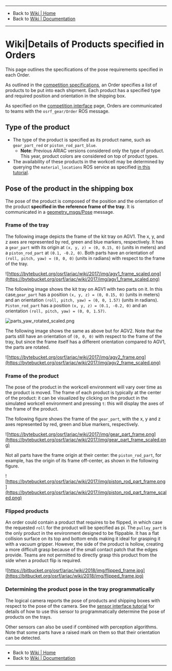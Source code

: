 -------------------------------------------------
- Back to [Wiki | Home](../README.md)
- Back to [Wiki | Documentation](documentation.md)
-------------------------------------------------
# Wiki|Details of Products specified in Orders
This page outlines the specifications of the pose requirements specified in each Order.

As outlined in the [competition specifications](competition_specifications.md), an Order specifies a list of products to be put into each shipment.
Each product has a specified type and required position and orientation in the shipping box.

As specified on the [competition interface](./competition_interface_documentation.md) page, Orders are communicated to teams with the `osrf_gear/Order` ROS message.

## Type of the product
* The type of the product is specified as its product name, such as `gear_part_red` or `piston_rod_part_blue`.
  * **Note**: Previous ARIAC versions considered only the type of product. This year, product colors are considered on top of product types.
* The availability of these products in the workcell may be determined by querying the `material_locations` ROS service as specified [in this tutorial](./tutorials/gear_interface.md).

## Pose of the product in the shipping box
The pose of the product is composed of the position and the orientation of the product **specified in the reference frame of the tray**.
It is communicated in a [geometry_msgs/Pose](http://docs.ros.org/melodic/api/geometry_msgs/html/msg/Pose.html) message.

### Frame of the tray
The following image depicts the frame of the kit tray on AGV1.
The x, y, and z axes are represented by red, green and blue markers, respectively.
It has a `gear_part` with its origin at `(x, y, z) = (0, 0.15, 0)` (units in meters) and a `piston_rod_part` at `(0.1, -0.2, 0)`.
Both parts have an orientation of `(roll, pitch, yaw) = (0, 0, 0)` (units in radians) with respect to the frame of the tray.

![https://bytebucket.org/osrf/ariac/wiki/2017/img/agv1_frame_scaled.png](https://bytebucket.org/osrf/ariac/wiki/2017/img/agv1_frame_scaled.png)

The following image shows the kit tray on AGV1 with two parts on it. In this case,`gear_part` has a position `(x, y, z) = (0, 0.15, 0)` (units in meters) and an orientation `(roll, pitch, yaw) = (0, 0, 1.57)` (units in radians). `Piston_rod_part` has a position `(x, y, z) = (0.1, -0.2, 0)` and an orientation `(roll, pitch, yaw) = (0, 0, 1.57)`.

![parts_yaw_rotated_scaled.png](https://bitbucket.org/repo/pB4bBb/images/935090825-parts_yaw_rotated_scaled.png)

The following image shows the same as above but for AGV2.
Note that the parts still have an orientation of `(0, 0, 0)` with respect to the frame of the tray, but since the frame itself has a different orientation compared to AGV1, the parts are rotated.

![https://bytebucket.org/osrf/ariac/wiki/2017/img/agv2_frame.png](https://bytebucket.org/osrf/ariac/wiki/2017/img/agv2_frame_scaled.png)


### Frame of the product
The pose of the product in the workcell environment will vary over time as the product is moved.
The frame of each product is typically at the center of the product: it can be visualized by clicking on the product in the simulated workcell environment and pressing `t`: this will display the axes of the frame of the product.

The following figure shows the frame of the `gear_part`, with the x, y and z axes represented by red, green and blue markers, respectively.

![https://bytebucket.org/osrf/ariac/wiki/2017/img/gear_part_frame.png](https://bytebucket.org/osrf/ariac/wiki/2017/img/gear_part_frame_scaled.png)

Not all parts have the frame origin at their center: the `piston_rod_part`, for example, has the origin of its frame off-center, as shown in the following figure.

![https://bytebucket.org/osrf/ariac/wiki/2017/img/piston_rod_part_frame.png](https://bytebucket.org/osrf/ariac/wiki/2017/img/piston_rod_part_frame_scaled.png)

### Flipped products

An order could contain a product that requires to be flipped, in which case the requested `roll` for the product will be specified as pi. The `pulley_part` is the only product in the environment designed to be flippable. It has a flat collision surface on its top and bottom ends making it ideal for grasping it with a vacuum gripper. However, the side of the product is hollow, creating a more difficult grasp because of the small contact patch that the edges provide. Teams are not permitted to directly grasp this product from the side when a product flip is required.

![https://bitbucket.org/osrf/ariac/wiki/2018/img/flipped_frame.jpg](https://bitbucket.org/osrf/ariac/wiki/2018/img/flipped_frame.jpg) 

### Determining the product pose in the tray programmatically
The logical camera reports the pose of products and shipping boxes with respect to the pose of the camera.
See the [sensor interface tutorial](./tutorials/sensor_interface.md) for details of how to use this sensor to programmatically determine the pose of products on the trays.

Other sensors can also be used if combined with perception algorithms.
Note that some parts have a raised mark on them so that their orientation can be detected.

-------------------------------------------------
- Back to [Wiki | Home](../README.md)
- Back to [Wiki | Documentation](documentation.md)
-------------------------------------------------

